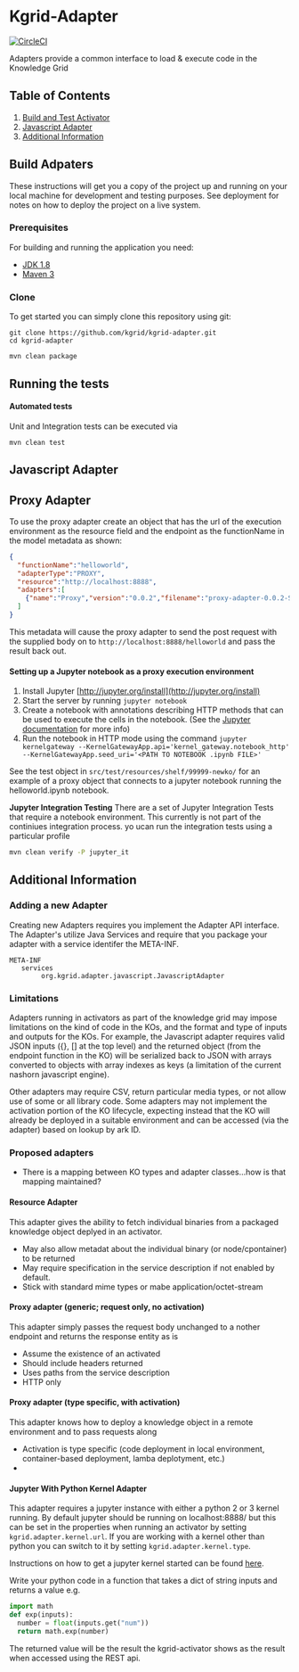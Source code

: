 # Kgrid-Adapter
[![CircleCI](https://circleci.com/gh/kgrid/kgrid-adapter/tree/master.svg?style=shield)](https://circleci.com/gh/kgrid/kgrid-adapter/tree/master)

Adapters provide a common interface to load & execute code in the Knowledge Grid

## Table of Contents

1. [Build and Test Activator](#build-adpaters)
1. [Javascript Adapter](#javascript-adapter)
1. [Additional Information](#additional-information)

## Build Adpaters
These instructions will get you a copy of the project up and running on your local machine for development and testing purposes. See deployment for notes on how to deploy the project on a live system.

### Prerequisites
For building and running the application you need:

- [JDK 1.8](http://www.oracle.com/technetwork/java/javase/downloads/jdk8-downloads-2133151.html)
- [Maven 3](https://maven.apache.org)

### Clone
To get started you can simply clone this repository using git:
```
git clone https://github.com/kgrid/kgrid-adapter.git
cd kgrid-adapter
```

```
mvn clean package
```
## Running the tests

#### Automated tests 
Unit and Integration tests can be executed via
```
mvn clean test
```

## Javascript Adapter

## Proxy Adapter

To use the proxy adapter create an object that has the url of the execution environment as the resource field and the endpoint as the functionName in the model metadata as shown:
```json
{
  "functionName":"helloworld",
  "adapterType":"PROXY",
  "resource":"http://localhost:8888",
  "adapters":[
    {"name":"Proxy","version":"0.0.2","filename":"proxy-adapter-0.0.2-SNAPSHOT.jar","download_url":"https://github.com/kgrid/ko-templates/releases/download/0.2/", "target":"adapters/"}
  ]
}
```
This metadata will cause the proxy adapter to send the post request with the supplied body on to `http://localhost:8888/helloworld` and pass the result back out.

#### Setting up a Jupyter notebook as a proxy execution environment

1. Install Jupyter [http://jupyter.org/install](http://jupyter.org/install) 
2. Start the server by running `jupyter notebook`
3. Create a notebook with annotations describing HTTP methods that can be used to execute the cells in the notebook. (See the [Jupyter documentation](http://jupyter-kernel-gateway.readthedocs.io/en/stable/http-mode.html) for more info)
4. Run the notebook in HTTP mode using the command 
`jupyter kernelgateway --KernelGatewayApp.api='kernel_gateway.notebook_http' --KernelGatewayApp.seed_uri='<PATH TO NOTEBOOK .ipynb FILE>' `

See the test object in `src/test/resources/shelf/99999-newko/` for an example of a proxy object that connects to a jupyter notebook running the helloworld.ipynb notebook.

**Jupyter Integration Testing**
There are a set of Jupyter Integration Tests that require a notebook environment. This currently is not 
part of the continiues integration process.  yo ucan run the integration tests using a particular profile

```bash
mvn clean verify -P jupyter_it
```


## Additional Information

### Adding a new Adapter
Creating new Adapters requires you implement the Adapter API interface. The Adapter's utilize Java Services and require that you package your adapter with a service identifer the META-INF.

```
META-INF
   services
        org.kgrid.adapter.javascript.JavascriptAdapter
```

### Limitations

Adapters running in activators as part of the knowledge grid may impose limitations on the kind of code in the KOs, and the format and type of inputs and outputs for the KOs. For example, the Javascript adapter requires valid JSON inputs ({}, [] at the top level) and the returned object (from the endpoint function in the KO) will be serialized back to JSON with arrays converted to objects with array indexes as keys (a limitation of the current nashorn javascript engine).

Other adapters may require CSV, return particular media types, or not allow use of some or all library code. Some adapters may not implement the activation portion of the KO lifecycle, expecting instead that the KO will already be deployed in a suitable environment and can be accessed (via the adapter) based on lookup by ark ID.

### Proposed adapters

- There is a mapping between KO types and adapter classes...how is that mapping maintained?

#### Resource Adapter

This adapter gives the ability to fetch individual binaries from a packaged knowledge object deplyed in an activator.
- May also allow metadat about the individual binary (or node/cpontainer) to be returned
- May require specification in the service description if not enabled by default.
- Stick with standard mime types or mabe application/octet-stream

#### Proxy adapter (generic; request only, no activation)

This adapter simply passes the request body unchanged to a nother endpoint and returns the response entity as is
- Assume the existence of an activated 
- Should include headers returned
- Uses paths from the service description
- HTTP only

#### Proxy adapter (type specific, with activation)

This adapter knows how to deploy a knowledge object in a remote environment and to pass requests along
- Activation is type specific (code deployment in local environment, container-based deployment, lamba deplotyment, etc.)
- 

#### Jupyter With Python Kernel Adapter

This adapter requires a jupyter instance with either a python 2 or 3 kernel running.
By default jupyter should be running on localhost:8888/ but this can be set in the properties when running an activator by setting `kgrid.adapter.kernel.url`.
If you are working with a kernel other than python you can switch to it by setting `kgrid.adapter.kernel.type`.

Instructions on how to get a jupyter kernel started can be found [here](https://jupyter-kernel-gateway.readthedocs.io/en/stable/getting-started.html).

Write your python code in a function that takes a dict of string inputs and returns a value e.g.
```python
import math
def exp(inputs):
  number = float(inputs.get("num"))
  return math.exp(number)
```

The returned value will be the result the kgrid-activator shows as the result when accessed using the REST api. 